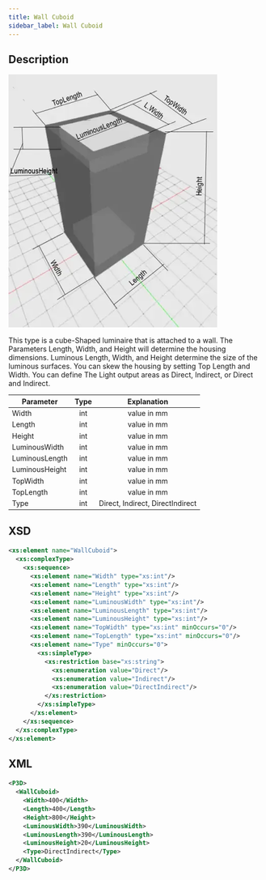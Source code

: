 ```yaml
---
title: Wall Cuboid
sidebar_label: Wall Cuboid
---
```


## Description

![Wall Cuboid](/img/docs/geometry/parametric/wall-cuboid.webp)

This type is a cube-Shaped luminaire that is attached to a wall. The Parameters Length, Width, and Height will determine the housing dimensions. Luminous Length, Width, and Height determine the size of the luminous surfaces. You can skew the housing by setting Top Length and Width.
You can define The Light output areas as Direct, Indirect, or Direct and Indirect.

| Parameter      | Type |           Explanation            |
| -------------- | :--: | :------------------------------: |
| Width          | int  |           value in mm            |
| Length         | int  |           value in mm            |
| Height         | int  |           value in mm            |
| LuminousWidth  | int  |           value in mm            |
| LuminousLength | int  |           value in mm            |
| LuminousHeight | int  |           value in mm            |
| TopWidth       | int  |           value in mm            |
| TopLength      | int  |           value in mm            |
| Type           | int  | Direct, Indirect, DirectIndirect |

## XSD

```xml
<xs:element name="WallCuboid">
  <xs:complexType>
    <xs:sequence>
      <xs:element name="Width" type="xs:int"/>
      <xs:element name="Length" type="xs:int"/>
      <xs:element name="Height" type="xs:int"/>
      <xs:element name="LuminousWidth" type="xs:int"/>
      <xs:element name="LuminousLength" type="xs:int"/>
      <xs:element name="LuminousHeight" type="xs:int"/>
      <xs:element name="TopWidth" type="xs:int" minOccurs="0"/>
      <xs:element name="TopLength" type="xs:int" minOccurs="0"/>
      <xs:element name="Type" minOccurs="0">
        <xs:simpleType>
          <xs:restriction base="xs:string">
            <xs:enumeration value="Direct"/>
            <xs:enumeration value="Indirect"/>
            <xs:enumeration value="DirectIndirect"/>
          </xs:restriction>
        </xs:simpleType>
      </xs:element>
    </xs:sequence>
  </xs:complexType>
</xs:element>
```

## XML

```xml
<P3D>
  <WallCuboid>
    <Width>400</Width>
    <Length>400</Length>
    <Height>800</Height>
    <LuminousWidth>390</LuminousWidth>
    <LuminousLength>390</LuminousLength>
    <LuminousHeight>20</LuminousHeight>
    <Type>DirectIndirect</Type>
  </WallCuboid>
</P3D>
```

